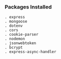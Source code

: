 


### Packages Installed

    . express
    . mongoose
    . dotenv
    . cors
    . cookie-parser
    . nodemon
    . jsonwebtoken
    . bcrypt
    . express-async-handler
